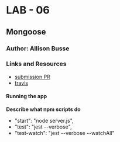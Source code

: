 # LAB - 06

## Mongoose

### Author: Allison Busse

### Links and Resources
* [submission PR](https://github.com/allisonbusse-401-advanced-javascript/mongoose-lab/pull/1)
* [travis](https://travis-ci.com/allisonbusse-401-advanced-javascript/mongoose-lab/builds/128834739)


#### Running the app

**Describe what npm scripts do**
* "start": "node server.js",
* "test": "jest --verbose",
* "test-watch": "jest --verbose --watchAll"
  
